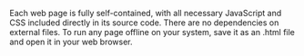 Each web page is fully self-contained, with all necessary JavaScript and CSS included directly in 
its source code. There are no dependencies on external files. To run any page offline on your 
system, save it as an .html file and open it in your web browser.
